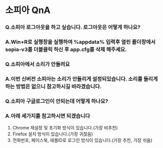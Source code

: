 # 소피아 QnA

### Q.소피아 로그아웃을 하고 싶습니다. 로그아웃은 어떻게 하나요?
### A.Win+R로 실행창을 실행하여 %appdata% 입력후 열린 폴더창에서 sopia-v3를 더블클릭 하신 후 app.cfg를 삭제 해주세요.

### Q.소피아에서 소리가 안들려요
### A.이번 신버전 소피아는 소리가 안들리게 설정되있습니다. 소리를 들리게 하는 방법은 없으니 참고하시길 바라겠습니다.

### Q.소피아 구글로그인이 안되는데 어떻게 하나요?
### A.아래 세가지를 참고하시면 되겠습니다
1. Chrome 재설정 및 초기화 방식이 있습니다.(가장 비추천)
2. Firefox 설치 방식이 있습니다.(가장 귀찮음)
3. 전화번호, 페이스북, 애플ID로 로그인 방식이 있습니다.(가장 추천, 가장 쉬움)

